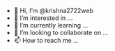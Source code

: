 - 👋 Hi, I’m @krishna2722web
- 👀 I’m interested in ...
- 🌱 I’m currently learning ...
- 💞️ I’m looking to collaborate on ...
- 📫 How to reach me ...

<!---
krishna2722web/krishna2722web is a ✨ special ✨ repository because its `README.md` (this file) appears on your GitHub profile.
You can click the Preview link to take a look at your changes.
--->
